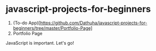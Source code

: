 # javascript-projects-for-beginners

1. (To-do App)[https://github.com/Dathuha/javascript-projects-for-beginners/tree/master/Portfolio-Page]
2. Portfolio Page

JavaScript is important. Let's go!
